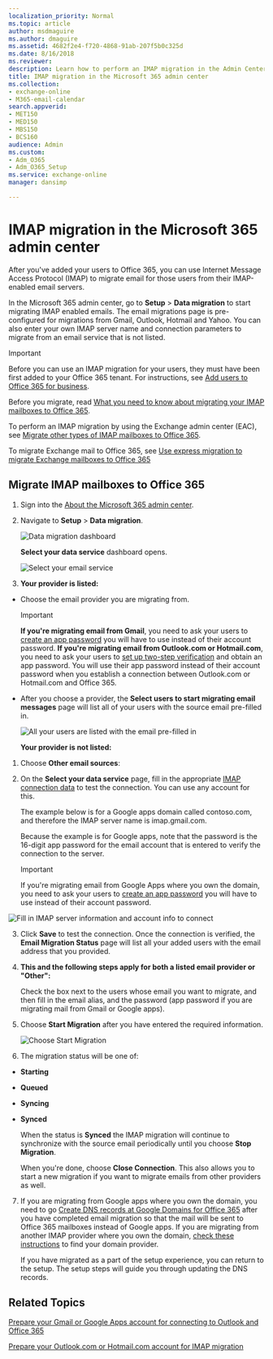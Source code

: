 ```yaml
---
localization_priority: Normal
ms.topic: article
author: msdmaguire
ms.author: dmaguire
ms.assetid: 4682f2e4-f720-4868-91ab-207f5b0c325d
ms.date: 8/16/2018
ms.reviewer: 
description: Learn how to perform an IMAP migration in the Admin Center preview.
title: IMAP migration in the Microsoft 365 admin center
ms.collection: 
- exchange-online
- M365-email-calendar
search.appverid:
- MET150
- MED150
- MBS150
- BCS160
audience: Admin
ms.custom:
- Adm_O365
- Adm_O365_Setup
ms.service: exchange-online
manager: dansimp

---
```


# IMAP migration in the Microsoft 365 admin center

After you've added your users to Office 365, you can use Internet Message Access Protocol (IMAP) to migrate email for those users from their IMAP-enabled email servers.

In the Microsoft 365 admin center, go to **Setup** \> **Data migration** to start migrating IMAP enabled emails. The email migrations page is pre-configured for migrations from Gmail, Outlook, Hotmail and Yahoo. You can also enter your own IMAP server name and connection parameters to migrate from an email service that is not listed.

> [!IMPORTANT]
> Before you can use an IMAP migration for your users, they must have been first added to your Office 365 tenant. For instructions, see [Add users to Office 365 for business](https://support.office.com/article/435ccec3-09dd-4587-9ebd-2f3cad6bc2bc.aspx).

Before you migrate, read [What you need to know about migrating your IMAP mailboxes to Office 365](migrating-imap-mailboxes.md).

To perform an IMAP migration by using the Exchange admin center (EAC), see [Migrate other types of IMAP mailboxes to Office 365](migrate-other-types-of-imap-mailboxes.md).

To migrate Exchange mail to Office 365, see [Use express migration to migrate Exchange mailboxes to Office 365](../use-minimal-hybrid-to-quickly-migrate.md)

## Migrate IMAP mailboxes to Office 365
<a name="BK_migrate"> </a>

1. Sign into the [About the Microsoft 365 admin center](https://support.office.com/article/758befc4-0888-4009-9f14-0d147402fd23).

2. Navigate to **Setup** \> **Data migration**.

    ![Data migration dashboard](../media/3831edd8-1781-4f05-85c5-3796f4658cee.png)

    **Select your data service** dashboard opens.

    ![Select your email service](../media/f0c92829-d849-4a26-9d38-1fce1bde616e.png)

3. **Your provider is listed:**

  - Choose the email provider you are migrating from.

    > [!IMPORTANT]
    > **If you're migrating email from Gmail**, you need to ask your users to [create an app password](prepare-gmail-or-g-suite-accounts.md) you will have to use instead of their account password. **If you're migrating email from Outlook.com or Hotmail.com**, you need to ask your users to [set up two-step verification](migrating-your-outlook-com-account.md) and obtain an app password. You will use their app password instead of their account password when you establish a connection between Outlook.com or Hotmail.com and Office 365.

  - After you choose a provider, the **Select users to start migrating email messages** page will list all of your users with the source email pre-filled in.

    ![All your users are listed with the email pre-filled in](../media/bbe69914-25da-4e26-880e-e0257f0ccba2.png)

    **Your provider is not listed:**

1. Choose **Other email sources**:

2. On the **Select your data service** page, fill in the appropriate [IMAP connection data](setting-up-your-imap-server-connection.md) to test the connection. You can use any account for this.

    The example below is for a Google apps domain called contoso.com, and therefore the IMAP server name is imap.gmail.com.

    Because the example is for Google apps, note that the password is the 16-digit app password for the email account that is entered to verify the connection to the server.

    > [!IMPORTANT]
    > If you're migrating email from Google Apps where you own the domain, you need to ask your users to [create an app password](prepare-gmail-or-g-suite-accounts.md) you will have to use instead of their account password.

![Fill in IMAP server information and account info to connect](../media/313a395b-0767-4433-be28-7db3caa7e4d5.png)

3. Click **Save** to test the connection. Once the connection is verified, the **Email Migration Status** page will list all your added users with the email address that you provided.

4. **This and the following steps apply for both a listed email provider or "Other":**

    Check the box next to the users whose email you want to migrate, and then fill in the email alias, and the password (app password if you are migrating mail from Gmail or Google apps).

5. Choose **Start Migration** after you have entered the required information.

    ![Choose Start Migration](../media/c820e755-42b4-4a78-9c09-6f2135d7d7da.png)

6. The migration status will be one of:

  - **Starting**

  - **Queued**

  - **Syncing**

  - **Synced**

    When the status is **Synced** the IMAP migration will continue to synchronize with the source email periodically until you choose **Stop Migration**.

    When you're done, choose **Close Connection**. This also allows you to start a new migration if you want to migrate emails from other providers as well.

7. If you are migrating from Google apps where you own the domain, you need to go [Create DNS records at Google Domains for Office 365](https://support.office.com/article/0db29490-2612-48bc-9b77-1862e7a41a8c) after you have completed email migration so that the mail will be sent to Office 365 mailboxes instead of Google apps. If you are migrating from another IMAP provider where you own the domain, [check these instructions](https://support.office.com/article/b0f3fdca-8a80-4e8e-9ef3-61e8a2a9ab23.aspx) to find your domain provider.

    If you have migrated as a part of the setup experience, you can return to the setup. The setup steps will guide you through updating the DNS records.

## Related Topics
<a name="BK_migrate"> </a>

[Prepare your Gmail or Google Apps account for connecting to Outlook and Office 365](prepare-gmail-or-g-suite-accounts.md)

[Prepare your Outlook.com or Hotmail.com account for IMAP migration](migrating-your-outlook-com-account.md)



